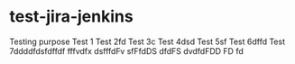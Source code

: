 # test-jira-jenkins
Testing purpose
Test 1
Test 2fd
Test 3c
Test 4dsd
Test 5sf
Test 6dffd
Test 7ddddfdsfdffdf
fffvdfx 
dsfffdFv
sfFfdDS
dfdFS
dvdfdFDD
FD
fd
